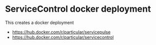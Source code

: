 # ServiceControl docker deployment

This creates a docker deployment

- https://hub.docker.com/r/particular/servicepulse
- https://hub.docker.com/r/particular/servicecontrol
